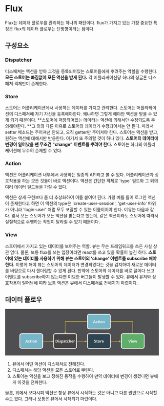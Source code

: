# Flux

Flux는 데이터 플로우를 관리하는 하나의 패턴이다. flux가 가지고 있는 가장 중요한 특징은 flux의 데이터 플로우는 단방향이라는 점이다.

## 구성요소

### Dispatcher

디스패쳐는 액션을 받아 그것을 등록되어있는 스토어들에게 뿌려주는 역할을 수행한다. **모든 스토어는 빠짐없이 모든 액션을 받게 된다.** 각 어플리케이션당 하나의 싱글톤 디스패쳐 객체만이 존재한다.

### Store

스토어는 어플리케이션에서 사용하는 데이터를 가지고 관리한다. 스토어는 어플리케이션의 디스패쳐에 자기 자신을 등록해야한다. 왜냐하면 그렇게 해야만 액션을 받을 수 있게 되기 때문이다. **스토어에 저장되어있는 데이터는 액션에 의해서만 수정되도록 주의해야한다. **그 외의 다른 이유로 스토어의 데이터가 수정되어서는 안 된다. 따라서 setter 메소드는 주어져선 안되고, 오직 getter만 주어져야 한다. 스토어는 액션을 받고, 원하는 액션에 대해서만 반응한다. 여기서 또 주의할 것이 하나 있다. **스토어의 데이터에 변경이 일어났을 땐 무조건 "change" 이벤트를 뿌려야 한다.** 스토어는 하나의 어플리케이션에 무수히 존재할 수 있다.

### Action

액션은 어플리케이션 내부에서 사용하는 일종의 API라고 볼 수 있다. 어플리케이션과 상호작용을 하는 모든 것들이 바로 액션이다. 액션은 간단한 객체로 'type' 필드와 그 외의 여러 데이터 필드들을 가질 수 있다.

액션은 상세 구현보다 좀 더 추상화하여 이름 붙여야 된다. 가령 예를 들어 로그인 액션이 존재한다고 하면 이 액션의 type은 'create-user-session', 'get-user-info' 따위가 아니라 'login-user' 처럼 모두 포괄할 수 있는 이름이어야 한다. 이유는 다음과 같다. 앞서 모든 스토어가 모든 액션을 받는다고 했는데, 같은 액션이라도 스토어에 따라서 실질적으로 수행하는 작업이 달라질 수 있기 때문이다.

### View

스토어에서 가지고 있는 데이터를 보여주는 역할. 뷰는 무슨 프레임워크를 쓰든 사실 상관 없다. 물론, 보통 flux를 쓰는 입장이라면 react를 쓰고 있을 확률이 높긴 하다. **스토어에 있는 데이터를 사용하기 위해 뷰는 스토어의 'change' 이벤트를 subscribe 해야 한다.** 이렇게 해야 뷰는 스토어의 데이터가 변경되었다는 것을 감지하여 새로운 데이터를 바탕으로 다시 렌더링할 수 있게 된다. 만약에 스토어의 데이터를 바로 끌어다 쓰고 이벤트를 subscribe하지 않는다면 미묘한 버그들이 발생할 수 있다. 뷰에서 유저와 상호작용이 일어남에 따라 보통 액션은 뷰에서 디스패쳐로 전해지기 마련이다.

## 데이터 플로우

![](https://github.com/facebook/flux/raw/master/examples/flux-concepts/flux-simple-f8-diagram-with-client-action-1300w.png)

1. 뷰에서 어떤 액션이 디스패쳐로 전해진다.
2. 디스패쳐는 해당 액션을 모든 스토어로 뿌린다.
3. 스토어는 액션을 보고 정해진 동작을 수행하여 만약 데이터에 변경이 생겼다면 뷰에게 이것을 전파한다.

물론, 위에서 보다시피 액션은 항상 뷰에서 시작하는 것은 아니고 다른 원인으로 시작할 수도 있다. 그러나 보통은 뷰에서 시작되기 마련이다.

